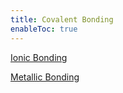 ```yaml
---
title: Covalent Bonding
enableToc: true
---
```



[Ionic Bonding](11Chemistry/ionic.md)

[Metallic Bonding](11Chemistry/metal.md)
